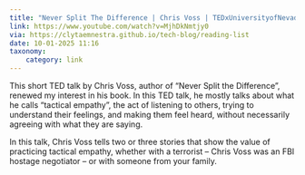 ```yaml
---
title: "Never Split The Difference | Chris Voss | TEDxUniversityofNevada - YouTube"
link: https://www.youtube.com/watch?v=MjhDkNmtjy0
via: https://clytaemnestra.github.io/tech-blog/reading-list
date: 10-01-2025 11:16
taxonomy:
    category: link
---
```


This short TED talk by Chris Voss, author of “Never Split the Difference”, renewed my interest in his book.
In this TED talk, he mostly talks about what he calls “tactical empathy”, the act of listening to others, trying to understand their feelings, and making them feel heard, without necessarily agreeing with what they are saying.

In this talk, Chris Voss tells two or three stories that show the value of practicing tactical empathy, whether with a terrorist – Chris Voss was an FBI hostage negotiator – or with someone from your family.
